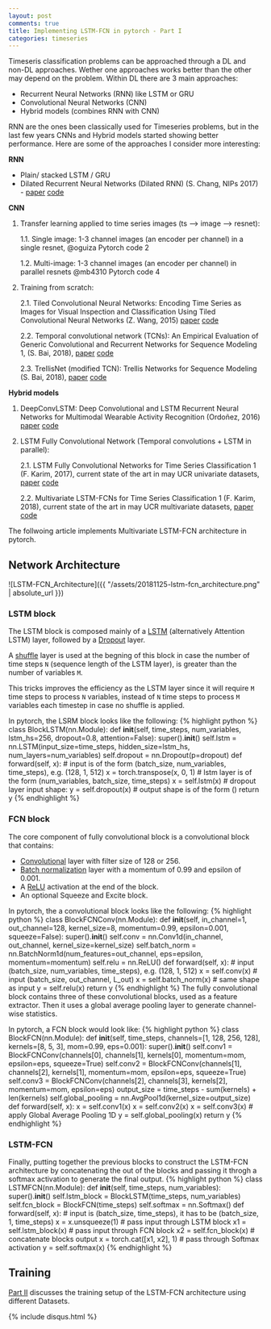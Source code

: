 ```yaml
---
layout: post
comments: true
title: Implementing LSTM-FCN in pytorch - Part I
categories: timeseries
---
```


Timeseris classification problems can be approached through a DL and non-DL approaches. Wether one approaches works better than the other may depend on the problem. Within DL there are 3 main approaches:

- Recurrent Neural Networks (RNN) like LSTM or GRU
- Convolutional Neural Networks (CNN)
- Hybrid models (combines RNN with CNN)

RNN are the ones been classically used for Timeseries problems, but in the last few years CNNs and Hybrid models started showing better performance. Here are some of the approaches I consider more interesting:

**RNN**
- Plain/ stacked LSTM / GRU
- Dilated Recurrent Neural Networks (Dilated RNN) (S. Chang, NIPs 2017) - [paper](https://arxiv.org/abs/1710.02224) [code](https://github.com/code-terminator/DilatedRNN)

**CNN**
1. Transfer learning applied to time series images (ts —> image —> resnet):

    1.1. Single image: 1-3 channel images (an encoder per channel) in a single resnet, @oguiza Pytorch code 2

    1.2. Multi-image: 1-3 channel images (an encoder per channel) in parallel resnets @mb4310 Pytorch code 4

2. Training from scratch:

    2.1. Tiled Convolutional Neural Networks: Encoding Time Series as Images for Visual Inspection and Classification Using Tiled Convolutional Neural Networks (Z. Wang, 2015) [paper](https://aaai.org/ocs/index.php/WS/AAAIW15/paper/viewFile/10179/10251) [code](https://github.com/cauchyturing/Imaging-time-series-to-improve-classification-and-imputation)

    2.2. Temporal convolutional network (TCNs): An Empirical Evaluation of Generic Convolutional and Recurrent Networks for Sequence Modeling 1, (S. Bai, 2018), [paper](https://arxiv.org/abs/1803.01271) [code](https://github.com/locuslab/TCN)

    2.3. TrellisNet (modified TCN): Trellis Networks for Sequence Modeling (S. Bai, 2018), [paper](https://arxiv.org/abs/1810.06682) [code](https://github.com/locuslab/trellisnet)

**Hybrid models**

1. DeepConvLSTM: Deep Convolutional and LSTM Recurrent Neural Networks for Multimodal Wearable Activity Recognition (Ordoñez, 2016) [paper](https://www.mdpi.com/1424-8220/16/1/115/pdf) [code](https://scrutinizer-ci.com/g/NLeSC/mcfly/inspections/b8ffce89-d59a-4d05-a6c2-3bc6831ba9c1/code-structure/py-function/generate_DeepConvLSTM_model?expandCoverage=1)

2. LSTM Fully Convolutional Network (Temporal convolutions + LSTM in parallel):

    2.1. LSTM Fully Convolutional Networks for Time Series Classification 1 (F. Karim, 2017), current state of the art in may UCR univariate datasets, [paper](https://arxiv.org/abs/1709.05206) [code](https://github.com/houshd/LSTM-FCN)

    2.2. Multivariate LSTM-FCNs for Time Series Classification 1 (F. Karim, 2018), current state of the art in may UCR multivariate datasets, [paper](https://arxiv.org/abs/1801.04503) [code](https://github.com/titu1994/MLSTM-FCN)


The follwoing article implements Multivariate LSTM-FCN architecture in pytorch.

## Network Architecture

![LSTM-FCN_Architecture]({{ "/assets/20181125-lstm-fcn_architecture.png" | absolute_url }})

### LSTM block

The LSTM block is composed mainly of a [LSTM](https://pytorch.org/docs/stable/nn.html#lstm) (alternatively Attention LSTM) layer, followed by a [Dropout](https://pytorch.org/docs/stable/nn.html#dropout) layer.

A [shuffle](https://pytorch.org/docs/stable/tensors.html?highlight=transpose#torch.Tensor.transpose) layer is used at the begning of this block in case the number of time steps `N` (sequence length of the LSTM layer), is greater than the number of variables `M`.

This tricks improves the efficiency as the LSTM layer since it will require `M` time steps to process `N` variables, instead of `N` time steps to process `M` variables each timestep in case no shuffle is applied.

In pytorch, the LSRM block looks like the following:
{% highlight python %}
class BlockLSTM(nn.Module):
    def __init__(self, time_steps, num_variables, lstm_hs=256, dropout=0.8, attention=False):
        super().__init__()
        self.lstm = nn.LSTM(input_size=time_steps, hidden_size=lstm_hs, num_layers=num_variables)
        self.dropout = nn.Dropout(p=dropout)
    def forward(self, x):
        # input is of the form (batch_size, num_variables, time_steps), e.g. (128, 1, 512)
        x = torch.transpose(x, 0, 1)
        # lstm layer is of the form (num_variables, batch_size, time_steps)
        x = self.lstm(x)
        # dropout layer input shape:
        y = self.dropout(x)
        # output shape is of the form ()
        return y
{% endhighlight %}

### FCN block
The core component of fully convolutional block is a convolutional block that contains:
- [Convolutional](https://pytorch.org/docs/stable/nn.html#conv1d) layer with filter size of 128 or 256.
- [Batch normalization](https://pytorch.org/docs/stable/nn.html#batchnorm1d) layer with a momentum of 0.99 and epsilon of 0.001.
- A [ReLU](https://pytorch.org/docs/stable/nn.html#relu) activation at the end of the block.
- An optional Squeeze and Excite block.

In pytorch, the a convolutional block looks like the following:
{% highlight python %}
class BlockFCNConv(nn.Module):
    def __init__(self, in_channel=1, out_channel=128, kernel_size=8, momentum=0.99, epsilon=0.001, squeeze=False):
        super().__init__()
        self.conv = nn.Conv1d(in_channel, out_channel, kernel_size=kernel_size)
        self.batch_norm = nn.BatchNorm1d(num_features=out_channel, eps=epsilon, momentum=momentum)
        self.relu = nn.ReLU()
    def forward(self, x):
        # input (batch_size, num_variables, time_steps), e.g. (128, 1, 512)
        x = self.conv(x)
        # input (batch_size, out_channel, L_out)
        x = self.batch_norm(x)
        # same shape as input
        y = self.relu(x)
        return y
{% endhighlight %}
The fully convolutional block contains three of these convolutional blocks, used as a feature extractor. Then it uses a global average pooling layer to generate channel-wise statistics.

In pytorch, a FCN block would look like:
{% highlight python %}
class BlockFCN(nn.Module):
    def __init__(self, time_steps, channels=[1, 128, 256, 128], kernels=[8, 5, 3], mom=0.99, eps=0.001):
        super().__init__()
        self.conv1 = BlockFCNConv(channels[0], channels[1], kernels[0], momentum=mom, epsilon=eps, squeeze=True)
        self.conv2 = BlockFCNConv(channels[1], channels[2], kernels[1], momentum=mom, epsilon=eps, squeeze=True)
        self.conv3 = BlockFCNConv(channels[2], channels[3], kernels[2], momentum=mom, epsilon=eps)
        output_size = time_steps - sum(kernels) + len(kernels)
        self.global_pooling = nn.AvgPool1d(kernel_size=output_size)
    def forward(self, x):
        x = self.conv1(x)
        x = self.conv2(x)
        x = self.conv3(x)
        # apply Global Average Pooling 1D
        y = self.global_pooling(x)
        return y
{% endhighlight %}

### LSTM-FCN
Finally, putting together the previous blocks to construct the LSTM-FCN architecture by concatenating the out of the blocks and passing it throgh a softmax activation to generate the final output.
{% highlight python %}
class LSTMFCN(nn.Module):
    def __init__(self, time_steps, num_variables):
        super().__init__()
        self.lstm_block = BlockLSTM(time_steps, num_variables)
        self.fcn_block = BlockFCN(time_steps)
        self.softmax = nn.Softmax()
    def forward(self, x):
        # input is (batch_size, time_steps), it has to be (batch_size, 1, time_steps)
        x = x.unsqueeze(1)
        # pass input through LSTM block
        x1 = self.lstm_block(x)
        # pass input through FCN block
        x2 = self.fcn_block(x)
        # concatenate blocks output
        x = torch.cat([x1, x2], 1)
        # pass through Softmax activation
        y = self.softmax(x)
{% endhighlight %}

## Training
[Part II]() discusses the training setup of the LSTM-FCN architecture using different Datasets.

{% include disqus.html %}
